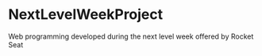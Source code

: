 # NextLevelWeekProject
 Web programming developed during the next level week offered by Rocket Seat
